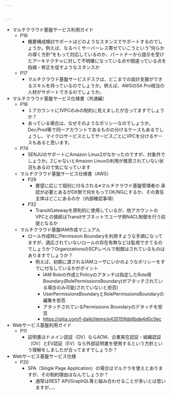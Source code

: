 ```yaml
---


---
```


<ul>
<li>マルチクラウド基盤サービス利用ガイド
<ul>
<li>P16
<ul>
<li>概要構成検討サポートはどのようなスタンスでサポートするのでしょうか。例えば、なるべくサーバーレス寄せていこうという”何らかの導く方針”をもって対応しているのか、パートナーから提示を受けたアーキテクチャに対して不明確になっている点や間違っている点を指摘・修正を促すようなスタンスか</li>
</ul>
</li>
<li>P17
<ul>
<li>マルチクラウド基盤サービスデスクは、どこまでの設計支援ができるスキルを持っているのでしょうか。例えば、AWSのSA Pro相当の人材がサポートできるのでしょうか。</li>
</ul>
</li>
</ul>
</li>
<li>マルチクラウド基盤サービス仕様書（共通編）
<ul>
<li>P18
<ul>
<li>１アカウントに1VPCのみの制約に見えましたが合ってますでしょうか？</li>
<li>あっている場合は、なぜそのようなポリシーなのでしょうか。Dev,Prod等で同一アカウントであるものの分けるケースもあるでしょうし、マイクロサービスとしてサービスごとにVPCを分けるケースもあると思います。</li>
</ul>
</li>
<li>P74
<ul>
<li>SENJUのサポートにAmazon Linux2がなかったのですが、対象外でしょうか。2じゃないとAmazon Linuxの利用が推奨されていない状況もあるので気になっています</li>
</ul>
</li>
<li>マルチクラウド基盤サービス仕様書（AWS）
<ul>
<li>P29
<ul>
<li>要望に応じて個別に付与される※マルチクラウド基盤管理者の 承認が必要とあるがDX側で何をもってOK/NGにするか、その責任主体はどこにあるのか（内部確認事項）</li>
</ul>
</li>
<li>P32
<ul>
<li>TransitGatewayを原則的に使用しているが、他アカウントのVPCとの接続はTransitサブネットでユーザ側NACL制御を行う前提となるか</li>
</ul>
</li>
</ul>
</li>
<li>マルチクラウド基盤IAM作成マニュアル
<ul>
<li>ロール作成時にPermission Boundaryを利用すような手順になってますが、適応されていないロールの存在有無などは監視できてるのでしょうか？OrganizationsのSCPレベルで制御はされているものはありますでしょうか？
<ul>
<li>例えば、初期に渡されるIAMユーザにいかのようなポリシーをすでに付与しているかがポイント
<ul>
<li>IAM Roleの作成とPolicyのアタッチは指定したRole用Boundary(RolePermissionsBoundary)がアタッチされている場合のみ可能(されていないと拒否)</li>
<li>UserPermissionsBoundaryとRolePermissionsBoundaryの編集を拒否</li>
<li>アタッチされているPermissions Boundaryのデタッチを拒否</li>
<li><a href="https://qiita.com/f-daiki/items/e435159db6bde4d0c0ec">https://qiita.com/f-daiki/items/e435159db6bde4d0c0ec</a></li>
</ul>
</li>
</ul>
</li>
</ul>
</li>
</ul>
</li>
<li>Webサービス基盤利用ガイド
<ul>
<li>P11
<ul>
<li>証明書はドメイン認証（DV）ならACM、企業実在認証・組織認証（OV）とEV認証（EV）なら外部証明書を使用するという方針という理解をしましたが合ってますでしょうか？</li>
</ul>
</li>
</ul>
</li>
<li>Webサービス基盤サービス仕様
<ul>
<li>P20
<ul>
<li>SPA（Single Page Application）の場合はマルクラを使えとありますが、その制約理由はなんでしょうか？
<ul>
<li>通常はREST API/GraphQL等と組み合わせることが多いとは思いますが、、、</li>
</ul>
</li>
</ul>
</li>
</ul>
</li>
</ul>

